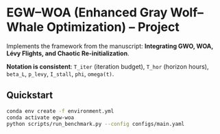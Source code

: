 # EGW–WOA (Enhanced Gray Wolf–Whale Optimization) – Project

Implements the framework from the manuscript: **Integrating GWO, WOA, Lévy Flights, and Chaotic Re-initialization**.

**Notation is consistent**: `T_iter` (iteration budget), `T_hor` (horizon hours), `beta_L`, `p_levy`, `I_stall`, `phi`, `omega(t)`.

## Quickstart
```bash
conda env create -f environment.yml
conda activate egw-woa
python scripts/run_benchmark.py --config configs/main.yaml
```
